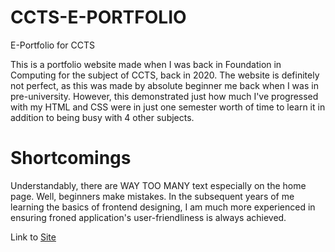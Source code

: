 # CCTS-E-PORTFOLIO
E-Portfolio for CCTS

This is a portfolio website made when I was back in Foundation in Computing for the subject of CCTS, back in 2020. The website is definitely not perfect, as this was made by absolute beginner me back when I was in pre-university. 
However, this demonstrated just how much I've progressed with my HTML and CSS were in just one semester worth of time to learn it in addition to being busy with 4 other subjects. 

# Shortcomings
Understandably, there are WAY TOO MANY text especially on the home page. Well, beginners make mistakes. In the subsequent years of me learning the basics of frontend designing, I am much more experienced in ensuring froned application's user-friendliness is always achieved. 

Link to [Site](https://whoongziwei-ccts.netlify.app)
